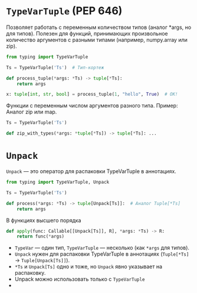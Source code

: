 # ```TypeVarTuple``` (PEP 646)
Позволяет работать с переменным количеством типов 
(аналог *args, но для типов). Полезен для функций, 
принимающих произвольное количество аргументов с разными типами 
(например, numpy.array или zip).

```python
from typing import TypeVarTuple

Ts = TypeVarTuple('Ts')  # Тип-кортеж

def process_tuple(*args: *Ts) -> tuple[*Ts]:
    return args

x: tuple[int, str, bool] = process_tuple(1, "hello", True)  # OK!
```

Функции с переменным числом аргументов разного типа. Пример: Аналог zip или map.
```python
Ts = TypeVarTuple('Ts')

def zip_with_types(*args: *tuple[*Ts]) -> tuple[*Ts]: ...
```

# ```Unpack```
```Unpack``` — это оператор для распаковки TypeVarTuple в аннотациях.
```python
from typing import TypeVarTuple, Unpack

Ts = TypeVarTuple('Ts')

def process(*args: *Ts) -> tuple[Unpack[Ts]]:  # Аналог Tuple[*Ts]
    return args
```
В функциях высшего порядка
```python
def apply(func: Callable[[Unpack[Ts]], R], *args: *Ts) -> R:
    return func(*args)
```
- ```TypeVar``` — один тип, ```TypeVarTuple``` — несколько (как ```*args``` для типов).
- ```Unpack``` нужен для распаковки TypeVarTuple в аннотациях (```Tuple[*Ts]``` → ```Tuple[Unpack[Ts]]```).
- ```*Ts``` и ```Unpack[Ts]``` одно и тоже, но ```Unpack``` явно указывает на распаковку.
- Unpack можно использовать только с ```TypeVarTuple```
- 